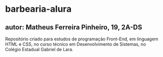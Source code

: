 # barbearia-alura

## autor: Matheus Ferreira Pinheiro, 19, 2A-DS

Repositório criado para estudos de programação Front-End, em linguagem HTML e CSS, no curso técnico em Desenvolvimento de Sistemas, no Colégio Estadual Gabriel de Lara.
